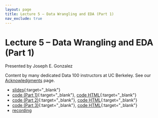 ```yaml
---
layout: page
title: Lecture 5 – Data Wrangling and EDA (Part 1)
nav_exclude: true
---
```


# Lecture 5 – Data Wrangling and EDA (Part 1)

Presented by Joseph E. Gonzalez 

Content by many dedicated Data 100 instructors at UC Berkeley. See our [Acknowledgments](../../acks) page.

- [slides](https://docs.google.com/presentation/d/1GpvAG2lh1iQ-Ta1z0hUWn_P8ZKJpKpVJ8oay9E1xVg0/edit?usp=sharing){:target="_blank"}
- [code (Part 1)](https://data100.datahub.berkeley.edu/hub/user-redirect/git-pull?repo=https%3A%2F%2Fgithub.com%2FDS-100%2Ffa24-student&urlpath=lab%2Ftree%2Ffa24-student%2Flecture%2Flec05%2Flec05-part-1-eda-tuberculosis.ipynb&branch=main){:target="_blank"}, [code HTML](../../resources/assets/lectures/lec05/lec05-part-1-eda-tuberculosis.html){:target="_blank"}
- [code (Part 2)](https://data100.datahub.berkeley.edu/hub/user-redirect/git-pull?repo=https%3A%2F%2Fgithub.com%2FDS-100%2Ffa24-student&urlpath=lab%2Ftree%2Ffa24-student%2Flecture%2Flec05%2Flec05-part-2-eda-structure.ipynb&branch=main){:target="_blank"}, [code HTML](../../resources/assets/lectures/lec05/lec05-part-2-eda-structure.html){:target="_blank"}
- [code (Part 3)](https://data100.datahub.berkeley.edu/hub/user-redirect/git-pull?repo=https%3A%2F%2Fgithub.com%2FDS-100%2Ffa24-student&urlpath=lab%2Ftree%2Ffa24-student%2Flecture%2Flec05%2Flec05-part-3-eda-Mauna-Loa-CO2.ipynb&branch=main){:target="_blank"}, [code HTML](../../resources/assets/lectures/lec05/lec05-part-3-eda-Mauna-Loa-CO2.html){:target="_blank"}
- [recording](https://youtu.be/9gjtnHYxSXI)

